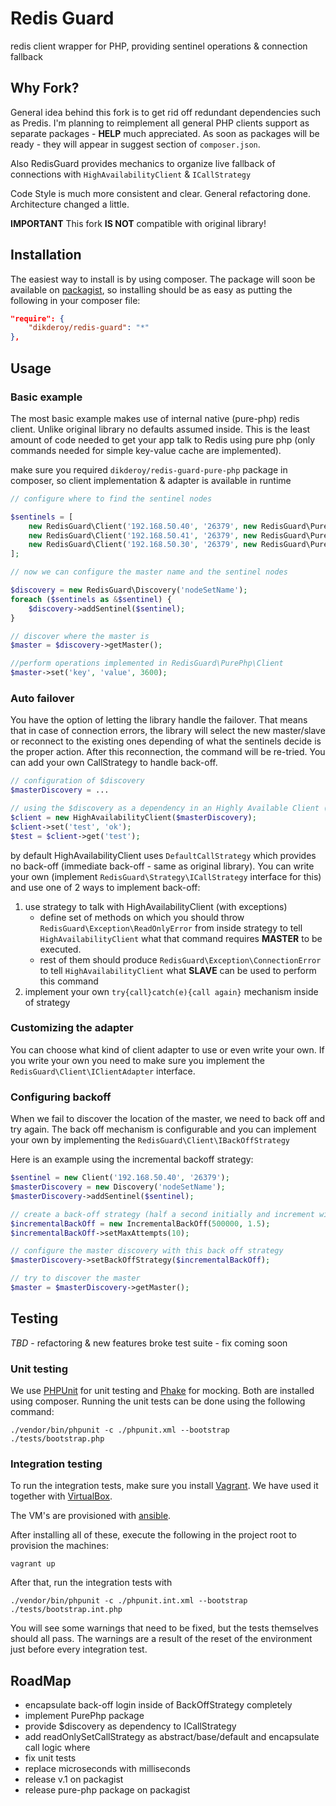 # Redis Guard

redis client wrapper for PHP, providing sentinel operations & connection fallback

## Why Fork?

General idea behind this fork is to get rid off redundant dependencies such as Predis.
I'm planning to reimplement all general PHP clients support as separate packages - **HELP** much appreciated.
As soon as packages will be ready - they will appear in suggest section of `composer.json`.

Also RedisGuard provides mechanics to organize live fallback of connections with `HighAvailabilityClient` & `ICallStrategy`

Code Style is much more consistent and clear. General refactoring done. Architecture changed a little.

**IMPORTANT** This fork **IS NOT** compatible with original library!

## Installation

The easiest way to install is by using composer.
The package will soon be available on [packagist](https://packagist.org/packages/sparkcentral/predis-sentinel),
so installing should be as easy as putting the following in your composer file:

```json
"require": {
    "dikderoy/redis-guard": "*"
},
```

## Usage

### Basic example

The most basic example makes use of internal native (pure-php) redis client.
Unlike original library no defaults assumed inside.
This is the least amount of code needed to get your app talk to Redis using pure php
(only commands needed for simple key-value cache are implemented).

make sure you required `dikderoy/redis-guard-pure-php` package in composer,
so client implementation & adapter is available in runtime

```php
// configure where to find the sentinel nodes

$sentinels = [
    new RedisGuard\Client('192.168.50.40', '26379', new RedisGuard\PurePhp\Adapter()),
    new RedisGuard\Client('192.168.50.41', '26379', new RedisGuard\PurePhp\Adapter()),
    new RedisGuard\Client('192.168.50.30', '26379', new RedisGuard\PurePhp\Adapter()),
];

// now we can configure the master name and the sentinel nodes

$discovery = new RedisGuard\Discovery('nodeSetName');
foreach ($sentinels as &$sentinel) {
    $discovery->addSentinel($sentinel);
}

// discover where the master is
$master = $discovery->getMaster();

//perform operations implemented in RedisGuard\PurePhp\Client
$master->set('key', 'value', 3600);
```

### Auto failover

You have the option of letting the library handle the failover.  That means that in case of connection errors, the
library will select the new master/slave or reconnect to the existing ones depending of what the sentinels decide is the
proper action.  After this reconnection, the command will be re-tried.
You can add your own CallStrategy to handle back-off. 

```php
// configuration of $discovery
$masterDiscovery = ...

// using the $discovery as a dependency in an Highly Available Client (HighAvailabilityClient)
$client = new HighAvailabilityClient($masterDiscovery);
$client->set('test', 'ok');
$test = $client->get('test');
```

by default HighAvailabilityClient uses `DefaultCallStrategy` which provides no back-off (immediate back-off - same as original library).
You can write your own (implement `RedisGuard\Strategy\ICallStrategy` interface for this)
and use one of 2 ways to implement back-off:

1. use strategy to talk with HighAvailabilityClient (with exceptions)
    - define set of methods on which you should throw `RedisGuard\Exception\ReadOnlyError` from inside strategy
        to tell `HighAvailabilityClient` what that command requires **MASTER** to be executed.
    - rest of them should produce `RedisGuard\Exception\ConnectionError` to tell `HighAvailabilityClient`
        what **SLAVE** can be used to perform this command
2. implement your own `try{call}catch(e){call again}` mechanism inside of strategy

### Customizing the adapter

You can choose what kind of client adapter to use or even write your own.
If you write your own you need to make sure you implement the `RedisGuard\Client\IClientAdapter` interface.

### Configuring backoff

When we fail to discover the location of the master, we need to back off and try again.  The back off mechanism is
configurable and you can implement your own by implementing the `RedisGuard\Client\IBackOffStrategy`

Here is an example using the incremental backoff strategy:

```php
$sentinel = new Client('192.168.50.40', '26379');
$masterDiscovery = new Discovery('nodeSetName');
$masterDiscovery->addSentinel($sentinel);

// create a back-off strategy (half a second initially and increment with half of the back-off on each successive try)
$incrementalBackOff = new IncrementalBackOff(500000, 1.5);
$incrementalBackOff->setMaxAttempts(10);

// configure the master discovery with this back off strategy
$masterDiscovery->setBackOffStrategy($incrementalBackOff);

// try to discover the master
$master = $masterDiscovery->getMaster();
```

## Testing

*TBD* - refactoring & new features broke test suite - fix coming soon

### Unit testing

We use [PHPUnit](https://github.com/sebastianbergmann/phpunit) for unit testing
and [Phake](https://github.com/mlively/Phake) for mocking.
Both are installed using composer. Running the unit tests can be done using the following command:

    ./vendor/bin/phpunit -c ./phpunit.xml --bootstrap ./tests/bootstrap.php

### Integration testing

To run the integration tests, make sure you install [Vagrant](http://www.vagrantup.com).
We have used it together with [VirtualBox](https://www.virtualbox.org).

The VM's are provisioned with [ansible](http://www.ansible.com/home).

After installing all of these, execute the following in the project root to provision the machines:

    vagrant up

After that, run the integration tests with

    ./vendor/bin/phpunit -c ./phpunit.int.xml --bootstrap ./tests/bootstrap.int.php

You will see some warnings that need to be fixed, but the tests themselves should all pass.  The warnings are a result
of the reset of the environment just before every integration test.

## RoadMap

- encapsulate back-off login inside of BackOffStrategy completely
- implement PurePhp package
- provide $discovery as dependency to ICallStrategy
- add readOnlySetCallStrategy as abstract/base/default and encapsulate call logic where
- fix unit tests
- replace microseconds with milliseconds
- release v.1 on packagist
- release pure-php package on packagist